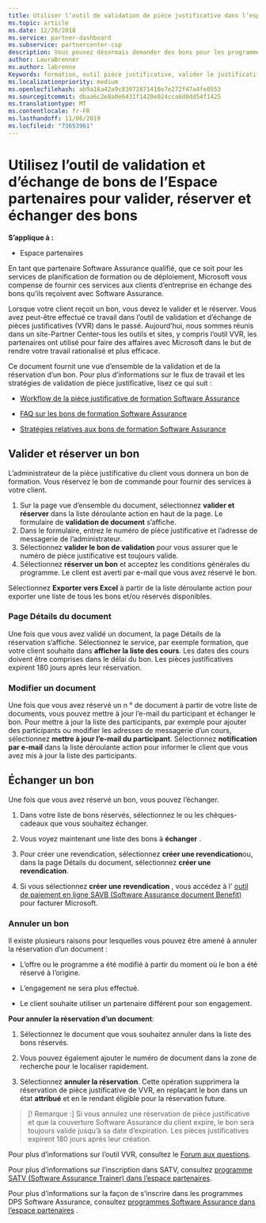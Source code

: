 ```yaml
---
title: Utiliser l’outil de validation de pièce justificative dans l’espace partenaires pour la formation et d’autres chèques-cadeaux | Espace partenaires
ms.topic: article
ms.date: 12/20/2018
ms.service: partner-dashboard
ms.subservice: partnercenter-csp
description: Vous pouvez désormais demander des bons pour les programmes de formation et Software Assurance dans l’espace partenaires
author: LauraBrenner
ms.author: labrenne
Keywords: formation, outil pièce justificative, valider le justificatif, Software Assurance claims, DPS, SATV
ms.localizationpriority: medium
ms.openlocfilehash: ab9a16a42a9c83072871418e7e272f47a4fe0553
ms.sourcegitcommit: dbaa6c2e8a0e6431f1420e024cca6d0dd54f1425
ms.translationtype: MT
ms.contentlocale: fr-FR
ms.lasthandoff: 11/06/2019
ms.locfileid: "73653961"
---
```

# <a name="use-the-voucher-validation-and-redemption-tool-in-partner-center-to-validate-reserve-and-redeem-vouchers"></a>Utilisez l’outil de validation et d’échange de bons de l’Espace partenaires pour valider, réserver et échanger des bons 

**S’applique à :**

- Espace partenaires

En tant que partenaire Software Assurance qualifié, que ce soit pour les services de planification de formation ou de déploiement, Microsoft vous compense de fournir ces services aux clients d’entreprise en échange des bons qu’ils reçoivent avec Software Assurance.

Lorsque votre client reçoit un bon, vous devez le valider et le réserver. Vous avez peut-être effectué ce travail dans l’outil de validation et d’échange de pièces justificatives (VVR) dans le passé. Aujourd’hui, nous sommes réunis dans un site-Partner Center-tous les outils et sites, y compris l’outil VVR, les partenaires ont utilisé pour faire des affaires avec Microsoft dans le but de rendre votre travail rationalisé et plus efficace.

Ce document fournit une vue d’ensemble de la validation et de la réservation d’un bon. Pour plus d’informations sur le flux de travail et les stratégies de validation de pièce justificative, lisez ce qui suit : 

- [Workflow de la pièce justificative de formation Software Assurance](https://query.prod.cms.rt.microsoft.com/cms/api/am/binary/RE3krfK)

- [FAQ sur les bons de formation Software Assurance](https://query.prod.cms.rt.microsoft.com/cms/api/am/binary/RE3kz5o) 

- [Stratégies relatives aux bons de formation Software Assurance](https://query.prod.cms.rt.microsoft.com/cms/api/am/binary/RE3koEP) 


## <a name="validate-and-reserve-a-voucher"></a>Valider et réserver un bon

L’administrateur de la pièce justificative du client vous donnera un bon de formation. Vous réservez le bon de commande pour fournir des services à votre client.

1. Sur la page vue d’ensemble du document, sélectionnez **valider et réserver** dans la liste déroulante action en haut de la page. Le formulaire de **validation de document** s’affiche.
2. Dans le formulaire, entrez le numéro de pièce justificative et l’adresse de messagerie de l’administrateur.
3. Sélectionnez **valider le bon de validation** pour vous assurer que le numéro de pièce justificative est toujours valide.
4. Sélectionnez **réserver un bon** et acceptez les conditions générales du programme. Le client est averti par e-mail que vous avez réservé le bon.

Sélectionnez **Exporter vers Excel** à partir de la liste déroulante action pour exporter une liste de tous les bons et/ou réservés disponibles.

### <a name="voucher-details-page"></a>Page Détails du document

Une fois que vous avez validé un document, la page Détails de la réservation s’affiche. Sélectionnez le service, par exemple formation, que votre client souhaite dans **afficher la liste des cours**.
Les dates des cours doivent être comprises dans le délai du bon. Les pièces justificatives expirent 180 jours après leur réservation.

### <a name="modify-a-voucher"></a>Modifier un document

Une fois que vous avez réservé un n ° de document à partir de votre liste de documents, vous pouvez mettre à jour l’e-mail du participant et échanger le bon. Pour mettre à jour la liste des participants, par exemple pour ajouter des participants ou modifier les adresses de messagerie d’un cours, sélectionnez **mettre à jour l’e-mail du participant**. Sélectionnez **notification par e-mail** dans la liste déroulante action pour informer le client que vous avez mis à jour la liste des participants.

## <a name="redeem-a-voucher"></a>Échanger un bon

Une fois que vous avez réservé un bon, vous pouvez l’échanger. 

1. Dans votre liste de bons réservés, sélectionnez le ou les chèques-cadeaux que vous souhaitez échanger. 
2. Vous voyez maintenant une liste des bons à **échanger** .

4. Pour créer une revendication, sélectionnez **créer une revendication**ou, dans la page Détails du document, sélectionnez **créer une revendication**.

5. Si vous sélectionnez **créer une revendication** , vous accédez à l' [outil de paiement en ligne SAVB (Software Assurance document Benefit)](https://planningservices.partners.extranet.microsoft.com/en/Pages/getpaid.aspx) pour facturer Microsoft.


### <a name="cancel-a-voucher"></a>Annuler un bon

Il existe plusieurs raisons pour lesquelles vous pouvez être amené à annuler la réservation d’un document :

- L’offre ou le programme a été modifié à partir du moment où le bon a été réservé à l’origine.

- L’engagement ne sera plus effectué.

- Le client souhaite utiliser un partenaire différent pour son engagement.

**Pour annuler la réservation d’un document**:

1. Sélectionnez le document que vous souhaitez annuler dans la liste des bons réservés.

2. Vous pouvez également ajouter le numéro de document dans la zone de recherche pour le localiser rapidement. 

3. Sélectionnez **annuler la réservation**. Cette opération supprimera la réservation de pièce justificative de VVR, en replaçant le bon dans un état **attribué** et en le rendant éligible pour la réservation future.

>[! Remarque :] Si vous annulez une réservation de pièce justificative et que la couverture Software Assurance du client expire, le bon sera toujours valide jusqu’à sa date d’expiration. Les pièces justificatives expirent 180 jours après leur création.

Pour plus d’informations sur l’outil VVR, consultez le [Forum aux questions](vvr-faq.md).

Pour plus d’informations sur l’inscription dans SATV, consultez [programme SATV (Software Assurance Trainer) dans l’espace partenaires](software-assurance-satv.md).

Pour plus d’informations sur la façon de s’inscrire dans les programmes DPS Software Assurance, consultez [programmes Software Assurance dans l’espace partenaires](software-assurance-dps.md) .

